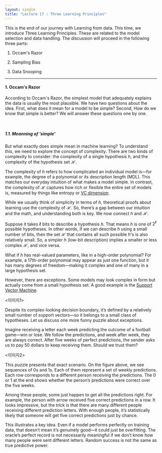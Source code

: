 ```yaml
---
layout: single
title: "Lecture 17 : Three Learning Principles"
---
```


This is the end of our journey with Learning from data. This time, we introduce Three Learning Principles. These are related to the model selection and data handling. The discussion will proceed in the following three parts: 

1. Occam's Razor

2. Sampling Bias

3. Data Snooping

--- 

#### 1. Occam's Razor 

According to Occam's Razor, the simplest model that adequately explains the data is usually the most plausible. We have two questions about the idea. First, what does it mean for a model to be simple? Second, How do we know that simple is better? We will answer these questions one by one.

<br>

##### 1.1. Meanning of 'simple' 

But what exactly does simple mean in machine learning? To understand this, we need to explore the concept of complexity. There are two kinds of complexity to consider: the complexity of a single hypothesis $h$, and the complexity of the hypothesis set $\mathcal{H}$.

The complexity of $h$ refers to how complicated an individual model is—for example, the degree of a polynomial or its description length (MDL). This matches our everyday intuition of what makes a model simple. In contrast, the complexity of $\mathcal{H}$ captures how rich or flexible the entire set of models is, measured by things like entropy or [VC dimension](https://isopink.github.io/VC-Dimension/).

While we usually think of simplicity in terms of $h$, theoretical proofs about learning use the complexity of $\mathcal{H}$. So, there’s a gap between our intuition and the math, and understanding both is key. We now connect $h$ and $\mathcal{H}$. 

Suppose it takes $\ell$ bits to describe a hypothesis $h$. That means $h$ is one of $2^\ell$ possible hypotheses. In other words, if we can describe $h$ using a small number of bits, then the set $\mathcal{H}$ that contains all such possible $h$'s is also relatively small. So, a simpler $h$ (low-bit description) implies a smaller or less complex $\mathcal{H}$, and vice versa.

What if $h$ has real-valued parameters, like in a high-order polynomial? For example, a 17th-order polynomial may appear as just one function, but it has many degrees of freedom—making it complex and one of many in a large hypothesis set.

However, there are exceptions. Some models may look complex in form but actually come from a small hypothesis set. A good example is the [Support Vector Machine](https://isopink.github.io/SVM/).


<이미지1>

Despite its complex-looking decision boundary, it’s defined by a relatively small number of support vectors—so it belongs to a small class of hypotheses. Let us discuss one more funny puzzle about exceptions. 

Imagine receiving a letter each week predicting the outcome of a football game—win or lose. We follow the predictions, and week after week, they are always correct. After five weeks of perfect predictions, the sender asks us to pay 50 dollars to keep receiving them. Should we trust them?


<이미지2>


This puzzle presents that exact scenario. On the figure above, we see sequences of $0$s and $1$s. Each of them represent a set of weekly predictions. Each row corresponds to a different person receiving the predictions. The $0$ or $1$ at the end shows whether the person’s predictions were correct over the five weeks.

Among these people, some just happen to get all the predictions right. For example, the person with arrow received five correct predictions in a row. It looks impressive, but the trick is that there are many different people receiving different prediction letters. With enough people, it’s statistically likely that someone will get five correct predictions just by chance.

This illustrates a key idea. Even if a model performs perfectly on training data, that doesn’t mean it’s genuinely good—it could just be overfitting. The oracle’s perfect record is not necessarily meaningful if we don’t know how many people were sent different letters. Random success is not the same as true predictive power.
